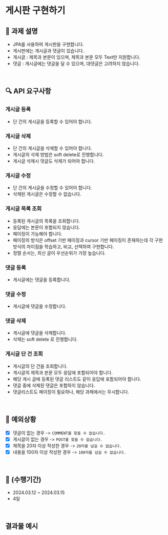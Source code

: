 # 게시판 구현하기

## 📖 과제 설명
* JPA를 사용하여 게시판을 구현합니다.
* 게시판에는 게시글과 댓글이 있습니다.
* 게시글 : 제목과 본문이 있으며, 제목과 본문 모두 Text만 지원합니다.
* 댓글 : 게시글에는 댓글을 달 수 있으며, 대댓글은 고려하지 않습니다.

<br>

## 🔍 API 요구사항

### 게시글 등록
* 단 건의 게시글을 등록할 수 있어야 합니다.

### 게시글 삭제
* 단 건의 게시글을 삭제할 수 있어야 합니다.
* 게시글의 삭제 방법은 soft delete로 진행합니다.
* 게시글 삭제시 댓글도 삭제가 되어야 합니다.

### 게시글 수정
* 단 건의 게시글을 수정할 수 있어야 합니다.
* 삭제된 게시글은 수정할 수 없습니다.

### 게시글 목록 조회
* 등록된 게시글의 목록을 조회합니다.
* 응답에는 본문이 포함되지 않습니다.
* 페이징이 가능해야 합니다.
* 페이징의 방식은 offset 기반 페이징과 cursor 기반 페이징이 존재하는데 각 구현방식의 차이점을 학습하고, 비교, 선택하여 구현합니다.
* 정렬 순서는, 최신 글이 우선순위가 가장 높습니다.

### 댓글 등록
* 게시글에는 댓글을 등록합니다.

### 댓글 수정
* 게시글에 댓글을 수정합니다.

### 댓글 삭제
* 게시글에 댓글을 삭제합니다.
* 삭제는 soft delete 로 진행합니다.

### 게시글 단 건 조회
* 게시글의 단 건을 조회합니다.
* 게시글의 제목과 본문 모두 응답에 포함되어야 합니다.
* 해당 게시 글에 등록된 댓글 리스트도 같이 응답에 포함되어야 합니다.
* 댓글 중에 삭제된 댓글은 포함하지 않습니다.
* 댓글리스트도 페이징이 필요하나, 해당 과제에서는 무시합니다.

<br>

## 🚨 예외상황
- [x] 댓글이 없는 경우 -> `COMMENT를 찾을 수 없습니다.`
- [x] 게시글이 없는 경우 -> `POST를 찾을 수 없습니다.`
- [x] 제목을 20자 이상 작성한 경우 -> `20자를 넘길 수 없습니다.`
- [x] 내용을 100자 이상 작성한 경우 -> `100자를 넘길 수 없습니다.`
<br>

## 🎯 (수행기간)
* 2024.03.12 ~ 2024.03.15
* 4일
<br>

## 결과물 예시 
